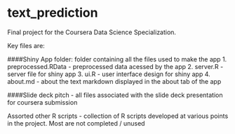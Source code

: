text_prediction
===============

Final project for the Coursera Data Science Specialization.

Key files are:

####Shiny App folder: folder containing all the files used to make the app
	1. preprocessed.RData - preprocessed data acessed by the app
	2. server.R - server file for shiny app
	3. ui.R - user interface design for shiny app
	4. about.md - about the text markdown displayed in the about tab of the app

####Slide deck pitch
 	- all files associated with the slide deck presentation for coursera submission

Assorted other R scripts - collection of R scripts developed at various points in the project.  Most are not completed / unused